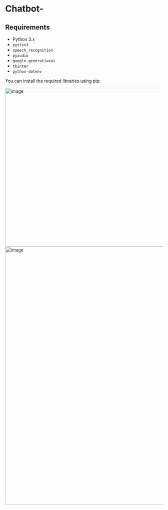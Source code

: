 # Chatbot-

## Requirements

- Python 3.x
- `pyttsx3`
- `speech_recognition`
- `pyaudio`
- `google.generativeai`
- `tkinter`
- `python-dotenv`

You can install the required libraries using pip:


<img width="507" alt="image" src="https://github.com/user-attachments/assets/e0032e42-75db-4b7d-8673-37afeaf75823">







<img width="824" alt="image" src="https://github.com/user-attachments/assets/7d18ff39-4c3e-4408-b55f-a983f808e1ab">
